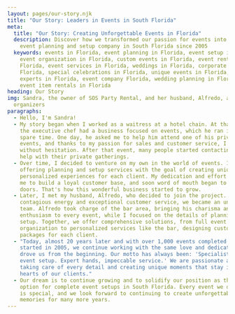 ```yaml
---
layout: pages/our-story.njk
title: "Our Story: Leaders in Events in South Florida"
meta:
  title: "Our Story: Creating Unforgettable Events in Florida"
  description: Discover how we transformed our passion for events into a leading
    event planning and setup company in South Florida since 2005
  keywords: events in Florida, event planning in Florida, event setup in Florida,
    event organization in Florida, custom events in Florida, event rentals in
    Florida, event services in Florida, weddings in Florida, corporate events in
    Florida, special celebrations in Florida, unique events in Florida, event
    experts in Florida, event company Florida, wedding planning in Florida,
    event item rentals in Florida
heading: Our Story
img: Sandra, the owner of SOS Party Rental, and her husband, Alfredo, as event
  organizers
paragraphs:
  - Hello, I'm Sandra!
  - My story began when I worked as a waitress at a hotel chain. At that time,
    the executive chef had a business focused on events, which he ran in his
    spare time. One day, he asked me to help him attend one of his private
    events, and thanks to my passion for sales and customer service, I accepted
    without hesitation. After that event, many people started contacting me to
    help with their private gatherings.
  - Over time, I decided to venture on my own in the world of events. I began by
    offering planning and setup services with the goal of creating unique and
    personalized experiences for each client. My dedication and effort allowed
    me to build a loyal customer base, and soon word of mouth began to open new
    doors. That's how this wonderful business started to grow.
  - Later, I met my husband, Alfredo, who decided to join the project. With his
    contagious energy and exceptional customer service, we became an unstoppable
    team. Alfredo took charge of the bar area, bringing his charisma and
    enthusiasm to every event, while I focused on the details of planning and
    setup. Together, we offer comprehensive solutions, from full event
    organization to personalized services like the bar, designing custom
    packages for each client.
  - "Today, almost 20 years later and with over 1,000 events completed since we
    started in 2005, we continue working with the same love and dedication that
    drove us from the beginning. Our motto has always been: 'Specialists in
    event setup. Expert hands, impeccable service.' We are passionate about
    taking care of every detail and creating unique moments that stay in the
    hearts of our clients."
  - Our dream is to continue growing and to solidify our position as the best
    option for complete event setups in South Florida. Every event we organize
    is special, and we look forward to continuing to create unforgettable
    memories for many more years.
---
```

